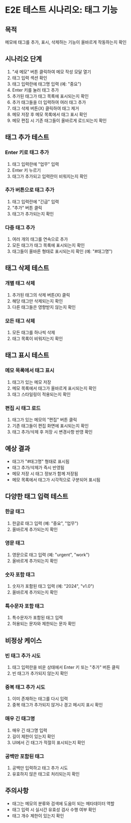 # E2E 테스트 시나리오: 태그 기능

## 목적

메모에 태그를 추가, 표시, 삭제하는 기능이 올바르게 작동하는지 확인

## 시나리오 단계

1. "새 메모" 버튼 클릭하여 메모 작성 모달 열기
2. 태그 입력 섹션 확인
3. 태그 입력란에 태그명 입력 (예: "중요")
4. Enter 키를 눌러 태그 추가
5. 추가된 태그가 태그 목록에 표시되는지 확인
6. 추가 태그들을 더 입력하여 여러 태그 추가
7. 태그 삭제 버튼(X) 클릭하여 태그 제거
8. 메모 저장 후 메모 목록에서 태그 표시 확인
9. 메모 편집 시 기존 태그들이 올바르게 로드되는지 확인

## 태그 추가 테스트

### Enter 키로 태그 추가
1. 태그 입력란에 "업무" 입력
2. Enter 키 누르기
3. 태그가 추가되고 입력란이 비워지는지 확인

### 추가 버튼으로 태그 추가
1. 태그 입력란에 "긴급" 입력
2. "추가" 버튼 클릭
3. 태그가 추가되는지 확인

### 다중 태그 추가
1. 여러 개의 태그를 연속으로 추가
2. 모든 태그가 태그 목록에 표시되는지 확인
3. 태그들이 올바른 형태로 표시되는지 확인 (예: "#태그명")

## 태그 삭제 테스트

### 개별 태그 삭제
1. 추가된 태그의 삭제 버튼(X) 클릭
2. 해당 태그만 삭제되는지 확인
3. 다른 태그들은 영향받지 않는지 확인

### 모든 태그 삭제
1. 모든 태그를 하나씩 삭제
2. 태그 목록이 비워지는지 확인

## 태그 표시 테스트

### 메모 목록에서 태그 표시
1. 태그가 있는 메모 저장
2. 메모 목록에서 태그가 올바르게 표시되는지 확인
3. 태그 스타일링이 적용되는지 확인

### 편집 시 태그 로드
1. 태그가 있는 메모의 "편집" 버튼 클릭
2. 기존 태그들이 편집 화면에 표시되는지 확인
3. 태그 추가/삭제 후 저장 시 변경사항 반영 확인

## 예상 결과

- 태그가 "#태그명" 형태로 표시됨
- 태그 추가/삭제가 즉시 반영됨
- 메모 저장 시 태그 정보가 함께 저장됨
- 메모 목록에서 태그가 시각적으로 구분되어 표시됨

## 다양한 태그 입력 테스트

### 한글 태그
1. 한글로 태그 입력 (예: "중요", "업무")
2. 올바르게 추가되는지 확인

### 영문 태그
1. 영문으로 태그 입력 (예: "urgent", "work")
2. 올바르게 추가되는지 확인

### 숫자 포함 태그
1. 숫자가 포함된 태그 입력 (예: "2024", "v1.0")
2. 올바르게 추가되는지 확인

### 특수문자 포함 태그
1. 특수문자가 포함된 태그 입력
2. 허용되는 문자와 제한되는 문자 확인

## 비정상 케이스

### 빈 태그 추가 시도
1. 태그 입력란을 비운 상태에서 Enter 키 또는 "추가" 버튼 클릭
2. 빈 태그가 추가되지 않는지 확인

### 중복 태그 추가 시도
1. 이미 존재하는 태그를 다시 입력
2. 중복 태그가 추가되지 않거나 경고 메시지 표시 확인

### 매우 긴 태그명
1. 매우 긴 태그명 입력
2. 길이 제한이 있는지 확인
3. UI에서 긴 태그가 적절히 표시되는지 확인

### 공백만 포함된 태그
1. 공백만 입력하고 태그 추가 시도
2. 유효하지 않은 태그로 처리되는지 확인

## 주의사항

- 태그는 메모의 분류와 검색에 도움이 되는 메타데이터 역할
- 태그 입력 시 실시간 유효성 검사 수행 여부 확인
- 태그 개수 제한이 있는지 확인